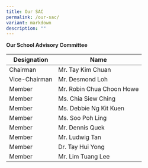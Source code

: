 ```yaml
---
title: Our SAC
permalink: /our-sac/
variant: markdown
description: ""
---
```

**Our School Advisory Committee**


| Designation | Name |
| -------- | -------- |
| Chairman     | Mr. Tay Kim Chuan     |
| Vice-Chairman | Mr. Desmond Loh |
| Member | Mr. Robin Chua Choon Howe |
| Member | Ms. Chia Siew Ching |
| Member | Ms. Debbie Ng Kit Kuen |
| Member | Ms. Soo Poh Ling |
| Member | Mr. Dennis Quek |
| Member | Mr. Ludwig Tan |
| Member | Dr. Tay Hui Yong |
| Member | Mr. Lim Tuang Lee |


